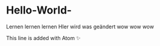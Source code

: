 # Hello-World-
Lernen lernen lernen
HIer
wird
was geändert
wow wow wow

This line is added with Atom :sparkles: 
